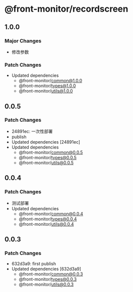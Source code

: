 # @front-monitor/recordscreen

## 1.0.0

### Major Changes

- 修改参数

### Patch Changes

- Updated dependencies
  - @front-monitor/common@1.0.0
  - @front-monitor/types@1.0.0
  - @front-monitor/utils@1.0.0

## 0.0.5

### Patch Changes

- 24891ec: 一次性部署
- publish
- Updated dependencies [24891ec]
- Updated dependencies
  - @front-monitor/common@0.0.5
  - @front-monitor/types@0.0.5
  - @front-monitor/utils@0.0.5

## 0.0.4

### Patch Changes

- 测试部署
- Updated dependencies
  - @front-monitor/common@0.0.4
  - @front-monitor/types@0.0.4
  - @front-monitor/utils@0.0.4

## 0.0.3

### Patch Changes

- 632d3a9: first publish
- Updated dependencies [632d3a9]
  - @front-monitor/common@0.0.3
  - @front-monitor/types@0.0.3
  - @front-monitor/utils@0.0.3
